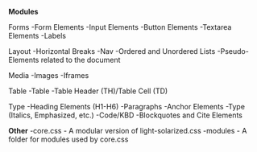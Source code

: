**Modules**

Forms
-Form Elements
-Input Elements
-Button Elements
-Textarea Elements
-Labels

Layout
-Horizontal Breaks
-Nav
-Ordered and Unordered Lists
-Pseudo-Elements related to the document

Media
-Images
-Iframes

Table
-Table
-Table Header (TH)/Table Cell (TD)

Type
-Heading Elements (H1-H6)
-Paragraphs
-Anchor Elements
-Type (Italics, Emphasized, etc.)
-Code/KBD
-Blockquotes and Cite Elements

**Other**
-core.css - A modular version of light-solarized.css
-modules - A folder for modules used by core.css